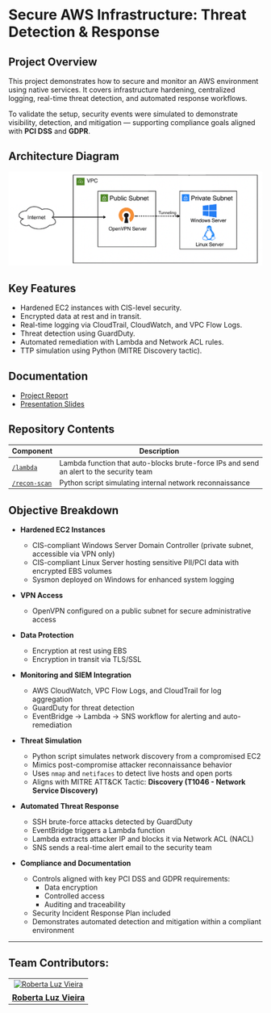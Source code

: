 # Secure AWS Infrastructure: Threat Detection & Response

## Project Overview
This project demonstrates how to secure and monitor an AWS environment using native services. It covers infrastructure hardening, centralized logging, real-time threat detection, and automated response workflows.

To validate the setup, security events were simulated to demonstrate visibility, detection, and mitigation — supporting compliance goals aligned with **PCI DSS** and **GDPR**.

## Architecture Diagram
![AWS Topology](./assets/aws-topology.png)

## Key Features
- Hardened EC2 instances with CIS-level security.
- Encrypted data at rest and in transit.
- Real-time logging via CloudTrail, CloudWatch, and VPC Flow Logs.
- Threat detection using GuardDuty.
- Automated remediation with Lambda and Network ACL rules.
- TTP simulation using Python (MITRE Discovery tactic).

## Documentation
- [Project Report](link-to-pdf)
- [Presentation Slides](https://docs.google.com/presentation/d/1c2HrOegtEJe4J82ZWXGPvTLqZriO6t3C/edit?usp=sharing&ouid=110327765505826154119&rtpof=true&sd=true)

## Repository Contents

| Component      | Description |
|----------------|-------------|
| [`/lambda`](./lambda)        | Lambda function that auto-blocks brute-force IPs and send an alert to the security team|
| [`/recon-scan`](./recon-scan) | Python script simulating internal network reconnaissance |


## Objective Breakdown

- **Hardened EC2 Instances**
  - CIS-compliant Windows Server Domain Controller (private subnet, accessible via VPN only)
  - CIS-compliant Linux Server hosting sensitive PII/PCI data with encrypted EBS volumes
  - Sysmon deployed on Windows for enhanced system logging

- **VPN Access**
  - OpenVPN configured on a public subnet for secure administrative access

- **Data Protection**
  - Encryption at rest using EBS
  - Encryption in transit via TLS/SSL

- **Monitoring and SIEM Integration**
  - AWS CloudWatch, VPC Flow Logs, and CloudTrail for log aggregation
  - GuardDuty for threat detection
  - EventBridge → Lambda → SNS workflow for alerting and auto-remediation

- **Threat Simulation**
  - Python script simulates network discovery from a compromised EC2
  - Mimics post-compromise attacker reconnaissance behavior
  - Uses `nmap` and `netifaces` to detect live hosts and open ports
  - Aligns with MITRE ATT&CK Tactic: **Discovery (T1046 - Network Service Discovery)**

- **Automated Threat Response**
  - SSH brute-force attacks detected by GuardDuty
  - EventBridge triggers a Lambda function
  - Lambda extracts attacker IP and blocks it via Network ACL (NACL)
  - SNS sends a real-time alert email to the security team

- **Compliance and Documentation**
  - Controls aligned with key PCI DSS and GDPR requirements:
    - Data encryption
    - Controlled access
    - Auditing and traceability
  - Security Incident Response Plan included
  - Demonstrates automated detection and mitigation within a compliant environment

---

## Team Contributors:

<table>
  <tr>
    <td align="center">
      <a href="https://github.com/roberta-vieira">
        <img src="https://github.com/roberta-vieira.png" width="170px;" alt="Roberta Luz Vieira"/><br />
        <span style="display:block; font-size:16px; font-weight:bold; margin-top:8px;">Roberta Luz Vieira</span>
      </a>
    </td>
  </tr>
</table>

<!-- 
---

## Attack Simulation (TTP)

- Python-based script simulates internal reconnaissance from a compromised EC2 instance
- Automatically identifies live hosts and open ports within internal subnets
- Triggers GuardDuty findings through legitimate reconnaissance behavior
- Demonstrates visibility of adversarial tactics in AWS

---

## Automated Threat Response

- GuardDuty detects an SSH brute-force attempt
- EventBridge rule triggers the `SendSecurityAlert-BruteForceAttack` Lambda function
- The Lambda function:
  - Extracts the attacker's IP address
  - Creates a `deny` rule in the Network ACL for port 22
  - Sends an SNS email alert with incident details

-->

